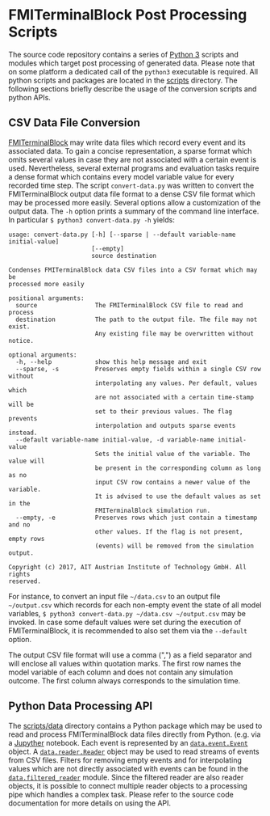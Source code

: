 FMITerminalBlock Post Processing Scripts
========================================

The source code repository contains a series of [Python 3](https://www.python.org/) scripts and modules which target post processing of generated data. Please note that on some platform a dedicated call of the ```python3``` executable is required. All python scripts and packages are located in the [scripts](../../scripts) directory. The following sections briefly describe the usage of the conversion scripts and python APIs.

## CSV Data File Conversion

[FMITerminalBlock](usage.md) may write data files which record every event and its associated data. To gain a concise representation, a sparse format which omits several values in case they are not associated with a certain event is used. Nevertheless, several external programs and evaluation tasks require a dense format which contains every model variable value for every recorded time step. The script ```convert-data.py```  was written to convert the FMITerminalBlock output data file format to a dense CSV file format which may be processed more easily. Several options allow a customization of the output data. The ```-h``` option prints a summary of the command line interface. In particular ```$ python3 convert-data.py -h``` yields:

```
usage: convert-data.py [-h] [--sparse | --default variable-name initial-value]
                       [--empty]
                       source destination

Condenses FMITerminalBlock data CSV files into a CSV format which may be
processed more easily

positional arguments:
  source                The FMITerminalBlock CSV file to read and process
  destination           The path to the output file. The file may not exist.
                        Any existing file may be overwritten without notice.

optional arguments:
  -h, --help            show this help message and exit
  --sparse, -s          Preserves empty fields within a single CSV row without
                        interpolating any values. Per default, values which
                        are not associated with a certain time-stamp will be
                        set to their previous values. The flag prevents
                        interpolation and outputs sparse events instead.
  --default variable-name initial-value, -d variable-name initial-value
                        Sets the initial value of the variable. The value will
                        be present in the corresponding column as long as no
                        input CSV row contains a newer value of the variable.
                        It is advised to use the default values as set in the
                        FMITerminalBlock simulation run.
  --empty, -e           Preserves rows which just contain a timestamp and no
                        other values. If the flag is not present, empty rows
                        (events) will be removed from the simulation output.

Copyright (c) 2017, AIT Austrian Institute of Technology GmbH. All rights
reserved.

```

For instance, to convert an input file ```~/data.csv``` to an output file ```~/output.csv``` which records for each non-empty event the state of all model variables, ```$ python3 convert-data.py ~/data.csv ~/output.csv``` may be invoked. In case some default values were set during the execution of FMITerminalBlock, it is recommended to also set them via the ```--default``` option.

The output CSV file format will use a comma (",") as a field separator and will enclose all values within quotation marks. The first row names the model variable of each column and does not contain any simulation outcome. The first column always corresponds to the simulation time.

## Python Data Processing API

The [scripts/data](../../scripts/data) directory contains a Python package which may be used to read and process FMITerminalBlock data files directly from Python. (e.g. via a [Jupyther](https://jupyter.org/) notebook. Each event is represented by an [```data.event.Event```](../../scripts/data/event.py) object. A [```data.reader.Reader```](../../scripts/data/reader.py) object may be used to read streams of events from CSV files. Filters for removing empty events and for interpolating values which are not directly associated with events can be found in the [```data.filtered_reader```](../../scripts/data/filtered_reader.py) module. Since the filtered reader are also reader objects, it is possible to connect multiple reader objects to a processing pipe which handles a complex task. Please refer to the source code documentation for more details on using the API.

